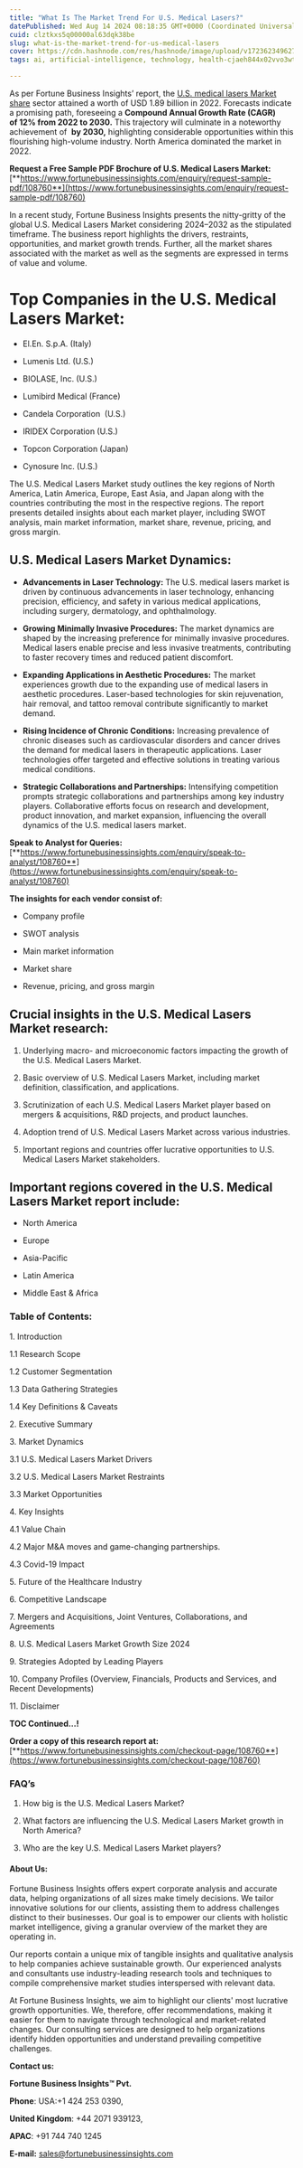 ```yaml
---
title: "What Is The Market Trend For U.S. Medical Lasers?"
datePublished: Wed Aug 14 2024 08:18:35 GMT+0000 (Coordinated Universal Time)
cuid: clztkxs5q00000al63dqk38be
slug: what-is-the-market-trend-for-us-medical-lasers
cover: https://cdn.hashnode.com/res/hashnode/image/upload/v1723623496272/cf1ee9c8-a679-4da6-b7cd-43e1b70ee69c.png
tags: ai, artificial-intelligence, technology, health-cjaeh844x02vvo3wtj5r2s75q, healthcare

---
```


As per Fortune Business Insights’ report, the [U.S. medical lasers Market share](https://www.fortunebusinessinsights.com/u-s-medical-lasers-market-108760) sector attained a worth of USD 1.89 billion in 2022. Forecasts indicate a promising path, foreseeing a **Compound Annual Growth Rate (CAGR) of 12% from 2022 to 2030.** This trajectory will culminate in a noteworthy achievement of  **by 2030,** highlighting considerable opportunities within this flourishing high-volume industry. North America dominated the market in 2022.

**Request a Free Sample PDF Brochure of U.S. Medical Lasers Market:** [**https://www.fortunebusinessinsights.com/enquiry/request-sample-pdf/108760**](https://www.fortunebusinessinsights.com/enquiry/request-sample-pdf/108760)

In a recent study, Fortune Business Insights presents the nitty-gritty of the global U.S. Medical Lasers Market considering 2024–2032 as the stipulated timeframe. The business report highlights the drivers, restraints, opportunities, and market growth trends. Further, all the market shares associated with the market as well as the segments are expressed in terms of value and volume.

# **Top Companies in the U.S. Medical Lasers Market:**

* El.En. S.p.A. (Italy)
    
* Lumenis Ltd. (U.S.)
    
* BIOLASE, Inc. (U.S.)
    
* Lumibird Medical (France)
    
* Candela Corporation  (U.S.)
    
* IRIDEX Corporation (U.S.)
    
* Topcon Corporation (Japan)
    
* Cynosure Inc. (U.S.)
    

The U.S. Medical Lasers Market study outlines the key regions of North America, Latin America, Europe, East Asia, and Japan along with the countries contributing the most in the respective regions. The report presents detailed insights about each market player, including SWOT analysis, main market information, market share, revenue, pricing, and gross margin.

## U.S. Medical Lasers Market **Dynamics**:

* **Advancements in Laser Technology:** The U.S. medical lasers market is driven by continuous advancements in laser technology, enhancing precision, efficiency, and safety in various medical applications, including surgery, dermatology, and ophthalmology.
    
* **Growing Minimally Invasive Procedures:** The market dynamics are shaped by the increasing preference for minimally invasive procedures. Medical lasers enable precise and less invasive treatments, contributing to faster recovery times and reduced patient discomfort.
    
* **Expanding Applications in Aesthetic Procedures:** The market experiences growth due to the expanding use of medical lasers in aesthetic procedures. Laser-based technologies for skin rejuvenation, hair removal, and tattoo removal contribute significantly to market demand.
    
* **Rising Incidence of Chronic Conditions:** Increasing prevalence of chronic diseases such as cardiovascular disorders and cancer drives the demand for medical lasers in therapeutic applications. Laser technologies offer targeted and effective solutions in treating various medical conditions.
    
* **Strategic Collaborations and Partnerships:** Intensifying competition prompts strategic collaborations and partnerships among key industry players. Collaborative efforts focus on research and development, product innovation, and market expansion, influencing the overall dynamics of the U.S. medical lasers market.
    

**Speak to Analyst for Queries:** [**https://www.fortunebusinessinsights.com/enquiry/speak-to-analyst/108760**](https://www.fortunebusinessinsights.com/enquiry/speak-to-analyst/108760)

**The insights for each vendor consist of:**

* Company profile
    
* SWOT analysis
    
* Main market information
    
* Market share
    
* Revenue, pricing, and gross margin
    

## **Crucial insights in the U.S. Medical Lasers Market research:**

1. Underlying macro- and microeconomic factors impacting the growth of the U.S. Medical Lasers Market.
    
2. Basic overview of U.S. Medical Lasers Market, including market definition, classification, and applications.
    
3. Scrutinization of each U.S. Medical Lasers Market player based on mergers & acquisitions, R&D projects, and product launches.
    
4. Adoption trend of U.S. Medical Lasers Market across various industries.
    
5. Important regions and countries offer lucrative opportunities to U.S. Medical Lasers Market stakeholders.
    

## **Important regions covered in the U.S. Medical Lasers Market report include:**

* North America
    
* Europe
    
* Asia-Pacific
    
* Latin America
    
* Middle East & Africa
    

### **Table of Contents:**

1\. Introduction

1.1 Research Scope

1.2 Customer Segmentation

1.3 Data Gathering Strategies

1.4 Key Definitions & Caveats

2\. Executive Summary

3\. Market Dynamics

3.1 U.S. Medical Lasers Market Drivers

3.2 U.S. Medical Lasers Market Restraints

3.3 Market Opportunities

4\. Key Insights

4.1 Value Chain

4.2 Major M&A moves and game-changing partnerships.

4.3 Covid-19 Impact

5\. Future of the Healthcare Industry

6\. Competitive Landscape

7\. Mergers and Acquisitions, Joint Ventures, Collaborations, and Agreements

8\. U.S. Medical Lasers Market Growth Size 2024

9\. Strategies Adopted by Leading Players

10\. Company Profiles (Overview, Financials, Products and Services, and Recent Developments)

11\. Disclaimer

**TOC Continued…!**

**Order a copy of this research report at:** [**https://www.fortunebusinessinsights.com/checkout-page/108760**](https://www.fortunebusinessinsights.com/checkout-page/108760)

### **FAQ’s**

1. How big is the U.S. Medical Lasers Market?
    
2. What factors are influencing the U.S. Medical Lasers Market growth in North America?
    
3. Who are the key U.S. Medical Lasers Market players?
    

#### **About Us:**

Fortune Business Insights offers expert corporate analysis and accurate data, helping organizations of all sizes make timely decisions. We tailor innovative solutions for our clients, assisting them to address challenges distinct to their businesses. Our goal is to empower our clients with holistic market intelligence, giving a granular overview of the market they are operating in.

Our reports contain a unique mix of tangible insights and qualitative analysis to help companies achieve sustainable growth. Our experienced analysts and consultants use industry-leading research tools and techniques to compile comprehensive market studies interspersed with relevant data.

At Fortune Business Insights, we aim to highlight our clients' most lucrative growth opportunities. We, therefore, offer recommendations, making it easier for them to navigate through technological and market-related changes. Our consulting services are designed to help organizations identify hidden opportunities and understand prevailing competitive challenges.

**Contact us:**

**Fortune Business Insights™ Pvt.**

**Phone**: USA:+1 424 253 0390,

**United Kingdom**: +44 2071 939123,

**APAC**: +91 744 740 1245

**E-mail:** [sales@fortunebusinessinsights.com](mailto:sales@fortunebusinessinsights.com)